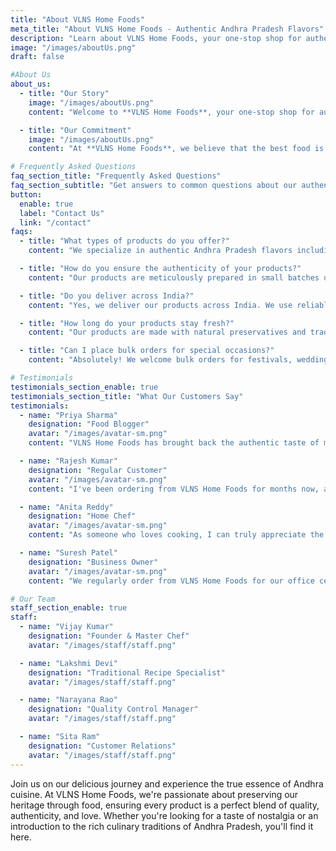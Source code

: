 ```yaml
---
title: "About VLNS Home Foods"
meta_title: "About VLNS Home Foods - Authentic Andhra Pradesh Flavors"
description: "Learn about VLNS Home Foods, your one-stop shop for authentic Andhra Pradesh flavors. Family-run business bringing you homemade sweets, savory snacks, and spicy pickles."
image: "/images/aboutUs.png"
draft: false

#About Us
about_us:
  - title: "Our Story"
    image: "/images/aboutUs.png"
    content: "Welcome to **VLNS Home Foods**, your one-stop shop for authentic Andhra Pradesh flavors. We're a family-run business dedicated to bringing you the timeless tastes of homemade sweets, savory snacks, and spicy pickles, crafted with love and tradition. <br/><br/> Our journey began in 2025 with a simple goal: to share the rich culinary heritage of Andhra Pradesh with the world. We understand that in today's fast-paced world, it's not always easy to find the time to prepare these traditional delicacies at home. That's why we do it for you, ensuring every product tastes just like it came from a grandmother's kitchen."

  - title: "Our Commitment"
    image: "/images/aboutUs.png"
    content: "At **VLNS Home Foods**, we believe that the best food is made with care, using the freshest ingredients and recipes passed down through generations. Our products are meticulously prepared in small batches to guarantee exceptional quality and flavor. <br/><br/> We source our ingredients locally, supporting our community and ensuring you get the best of what our land has to offer. From the piquant tang of our authentic pickles to the melt-in-your-mouth sweetness of our traditional sweets, every bite is a celebration of our culture and a taste of home."

# Frequently Asked Questions
faq_section_title: "Frequently Asked Questions"
faq_section_subtitle: "Get answers to common questions about our authentic Andhra Pradesh food products, delivery, and ordering process."
button:
  enable: true
  label: "Contact Us"
  link: "/contact"
faqs:
  - title: "What types of products do you offer?"
    content: "We specialize in authentic Andhra Pradesh flavors including homemade sweets, savory snacks, spicy pickles, crispy hots, and traditional delicacies. Each product is prepared using time-honored recipes and locally sourced ingredients."

  - title: "How do you ensure the authenticity of your products?"
    content: "Our products are meticulously prepared in small batches using recipes passed down through generations. We source ingredients locally and maintain traditional cooking methods to preserve the authentic taste of Andhra Pradesh cuisine."

  - title: "Do you deliver across India?"
    content: "Yes, we deliver our products across India. We use reliable packaging to ensure your food items reach you fresh and in perfect condition, maintaining the authentic flavors you love."

  - title: "How long do your products stay fresh?"
    content: "Our products are made with natural preservatives and traditional methods. Most items have a shelf life of 2-4 weeks when stored properly. We provide detailed storage instructions with each order."

  - title: "Can I place bulk orders for special occasions?"
    content: "Absolutely! We welcome bulk orders for festivals, weddings, and special occasions. Contact us directly to discuss your requirements and we'll ensure you get the best quality products for your celebration."

# Testimonials
testimonials_section_enable: true
testimonials_section_title: "What Our Customers Say"
testimonials:
  - name: "Priya Sharma"
    designation: "Food Blogger"
    avatar: "/images/avatar-sm.png"
    content: "VLNS Home Foods has brought back the authentic taste of my childhood! Their pickles and sweets are exactly like what my grandmother used to make. The quality is exceptional and the flavors are truly traditional Andhra Pradesh cuisine."

  - name: "Rajesh Kumar"
    designation: "Regular Customer"
    avatar: "/images/avatar-sm.png"
    content: "I've been ordering from VLNS Home Foods for months now, and I'm never disappointed. Their products are fresh, authentic, and delivered with care. The packaging ensures everything reaches me in perfect condition."

  - name: "Anita Reddy"
    designation: "Home Chef"
    avatar: "/images/avatar-sm.png"
    content: "As someone who loves cooking, I can truly appreciate the quality and authenticity of VLNS Home Foods products. They use traditional methods and the best ingredients. It's like having a piece of Andhra Pradesh in my kitchen."

  - name: "Suresh Patel"
    designation: "Business Owner"
    avatar: "/images/avatar-sm.png"
    content: "We regularly order from VLNS Home Foods for our office celebrations. Their sweets and snacks are always a hit with our team. The taste is consistently excellent and the service is reliable."

# Our Team
staff_section_enable: true
staff:
  - name: "Vijay Kumar"
    designation: "Founder & Master Chef"
    avatar: "/images/staff/staff.png"

  - name: "Lakshmi Devi"
    designation: "Traditional Recipe Specialist"
    avatar: "/images/staff/staff.png"

  - name: "Narayana Rao"
    designation: "Quality Control Manager"
    avatar: "/images/staff/staff.png"

  - name: "Sita Ram"
    designation: "Customer Relations"
    avatar: "/images/staff/staff.png"
---
```


Join us on our delicious journey and experience the true essence of Andhra cuisine. At VLNS Home Foods, we're passionate about preserving our heritage through food, ensuring every product is a perfect blend of quality, authenticity, and love. Whether you're looking for a taste of nostalgia or an introduction to the rich culinary traditions of Andhra Pradesh, you'll find it here.
